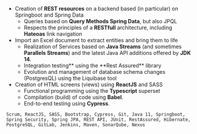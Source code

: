- Creation of **REST resources** on a backend based (in particular) on Springboot and Spring Data
  - Queries based on **Query Methods Spring Data**, but also JPQL
  - Respects the principles of a **RESTfull** architecture, including **Hateoas** link navigation
- Import an Excel document to extract entities and bring them to life
  - Realization of Services based on **Java Streams** (and sometimes **Parallels Streams**) and the latest Java API additions offered by **JDK 14**.
  - Integration testing** using the **Rest Assured\*\* library
  - Evolution and management of database schema changes (PostgresQL) using the Liquibase tool
- Creation of HTML screens (views) using **ReactJS** and SASS
  - Functional programming using the **Typescript** superset
  - Compilation (build) of code using **Babel**.
  - End-to-end testing using **Cypress**.

```text
Scrum, ReactJS, SASS, Bootstrap, Cypress, Git, Java 11, Springboot, Spring Security, Spring JPA, REST API, JUnit, RestAssured, Hibernate, PostgreSQL, GitLab, Jenkins, Maven, SonarQube, Nexus
```
